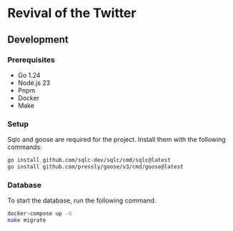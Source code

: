 # Revival of the Twitter

## Development

### Prerequisites

- Go 1.24
- Node.js 23
- Pnpm
- Docker
- Make

### Setup

Sqlc and goose are required for the project. Install them with the following commands:

```bash
go install github.com/sqlc-dev/sqlc/cmd/sqlc@latest
go install github.com/pressly/goose/v3/cmd/goose@latest
```

### Database

To start the database, run the following command:

```bash
docker-compose up -d
make migrate
```
